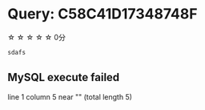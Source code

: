 # Query: C58C41D17348748F

☆ ☆ ☆ ☆ ☆ 0分

```sql
sdafs
```

## MySQL execute failed

line 1 column 5 near "" (total length 5)


